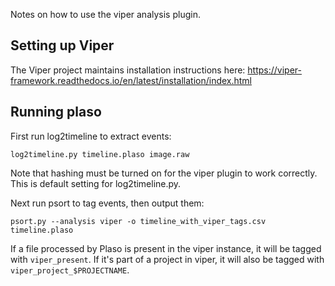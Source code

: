 Notes on how to use the viper analysis plugin.

## Setting up Viper

The Viper project maintains installation instructions here: https://viper-framework.readthedocs.io/en/latest/installation/index.html

## Running plaso

First run log2timeline to extract events:
```
log2timeline.py timeline.plaso image.raw
```
Note that hashing must be turned on for the viper plugin to work correctly. This is default setting for log2timeline.py.

Next run psort to tag events, then output them:
```
psort.py --analysis viper -o timeline_with_viper_tags.csv timeline.plaso
```
If a file processed by Plaso is present in the viper instance, it will be tagged with `viper_present`. If it's part of a project in viper, it will also be tagged with `viper_project_$PROJECTNAME`.
